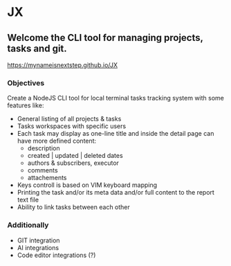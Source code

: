 # JX

## Welcome the CLI tool for managing projects, tasks and git.

https://mynameisnextstep.github.io/JX

### Objectives
Create a NodeJS CLI tool for local terminal tasks tracking system with some features like:

- General listing of all projects & tasks
- Tasks workspaces with specific users
- Each task may display as one-line title and inside the detail page can have more defined content:
  - description
  - created | updated | deleted dates
  - authors & subscribers, executor
  - comments
  - attachements
- Keys controll is based on VIM keyboard mapping
- Printing the task and/or its meta data and/or full content to the report text file
- Ability to link tasks between each other

### Additionally
- GIT integration
- AI integrations
- Code editor integrations (?)
